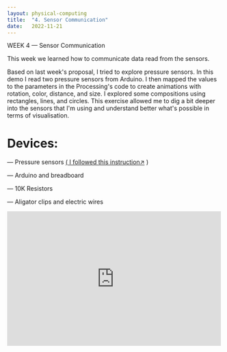 ```yaml
---
layout: physical-computing
title:  "4. Sensor Communication"
date:   2022-11-21
---
```


<div id="content-container">
 <div class="col w-45">
    <div class="text-wrapper">
      <p class="bold">WEEK 4 — Sensor Communication</p>
      <p>This week we learned how to communicate data read from the sensors.
      </p>
      <p>Based on last week's proposal, I tried to explore pressure sensors. In this demo I read two pressure sensors from Arduino. I then mapped the values to the parameters in the Processing's code to create animations with rotation, color, distance, and size. I explored some compositions using rectangles, lines, and circles. This exercise allowed me to dig a bit deeper into the sensors that I'm using and understand better what's possible in terms of visualisation.</p>
      <h1>Devices:</h1>
      <p>— Pressure sensors <a href="https://www.instructables.com/Flexible-Fabric-Pressure-Sensor/">( I followed this instruction&#8599;&#xFE0E;</a>&nbsp;)</p>
      <p>— Arduino and breadboard</p>
      <p>— 10K Resistors</p>
      <p>— Aligator clips and electric wires</p>
    </div>
 </div>

<div class="col w-45">
    <div class="img-wrapper">
    <iframe width="500" height="315" src="https://www.youtube.com/embed/o16jvIs89LU" title="YouTube video player" frameborder="0" allow="accelerometer; autoplay; clipboard-write; encrypted-media; gyroscope; picture-in-picture" allowfullscreen></iframe>
    </div>
</div>
</div>